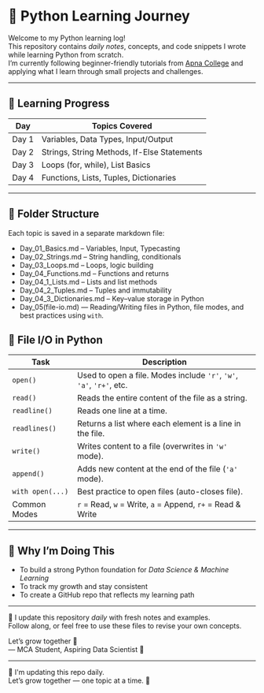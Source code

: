 # 🐍 Python Learning Journey

Welcome to my Python learning log!  
This repository contains *daily notes*, concepts, and code snippets I wrote while learning Python from scratch.  
I’m currently following beginner-friendly tutorials from [Apna College](https://www.youtube.com/@ApnaCollegeOfficial) and applying what I learn through small projects and challenges.

---

## 📅 Learning Progress

| Day       | Topics Covered                              |
|-----------|----------------------------------------------|
| Day 1     | Variables, Data Types, Input/Output          |
| Day 2     | Strings, String Methods, If-Else Statements  |
| Day 3     | Loops (for, while), List Basics              |
| Day 4     | Functions, Lists, Tuples, Dictionaries       |

---

## 📘 Folder Structure

Each topic is saved in a separate markdown file:

- Day_01_Basics.md – Variables, Input, Typecasting  
- Day_02_Strings.md – String handling, conditionals  
- Day_03_Loops.md – Loops, logic building  
- Day_04_Functions.md – Functions and returns  
- Day_04_1_Lists.md – Lists and list methods  
- Day_04_2_Tuples.md – Tuples and immutability  
- Day_04_3_Dictionaries.md – Key–value storage in Python
- Day_05(file-io.md) — Reading/Writing files in Python, file modes, and best practices using `with`.


## 📂 File I/O in Python

| Task               | Description                                                                 |
|--------------------|-----------------------------------------------------------------------------|
| `open()`           | Used to open a file. Modes include `'r'`, `'w'`, `'a'`, `'r+'`, etc.        |
| `read()`           | Reads the entire content of the file as a string.                          |
| `readline()`       | Reads one line at a time.                                                  |
| `readlines()`      | Returns a list where each element is a line in the file.                   |
| `write()`          | Writes content to a file (overwrites in `'w'` mode).                        |
| `append()`         | Adds new content at the end of the file (`'a'` mode).                       |
| `with open(...)`   | Best practice to open files (auto-closes file).                            |
| Common Modes       | `r` = Read, `w` = Write, `a` = Append, `r+` = Read & Write                 |


---

## 🎯 Why I’m Doing This

- To build a strong Python foundation for *Data Science & Machine Learning*  
- To track my growth and stay consistent  
- To create a GitHub repo that reflects my learning path

---

📌 I update this repository *daily* with fresh notes and examples.  
Follow along, or feel free to use these files to revise your own concepts.

Let’s grow together 🚀  
— MCA Student, Aspiring Data Scientist 💙


---

📘 I'm updating this repo daily.  
Let’s grow together — one topic at a time. 🚀

